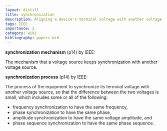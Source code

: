 ```yaml
---
layout: distill
title: synchronization
description: Aligning a device's terminal voltage with another voltage source
tags: IEEE
importance: 2
category: wiki
bibliography: papers.bib
---
```


**synchronization mechanism** <d-cite key="ieee2025std2988"></d-cite> (p14) by IEEE:

The mechanism that a voltage source keeps synchronization with another voltage source.

**synchronization process** <d-cite key="ieee2025std2988"></d-cite> (p14) by IEEE:

The process of the equipment to synchronize its terminal voltage with another voltage source, so that the difference between the two voltages is small, which includes some or all of the following:

- frequency synchronization to have the same frequency,
- phase synchronization to have the same phase,
- amplitude synchronization to have the same voltage amplitude, and
- phase sequence synchronization to have the same phase sequence.
